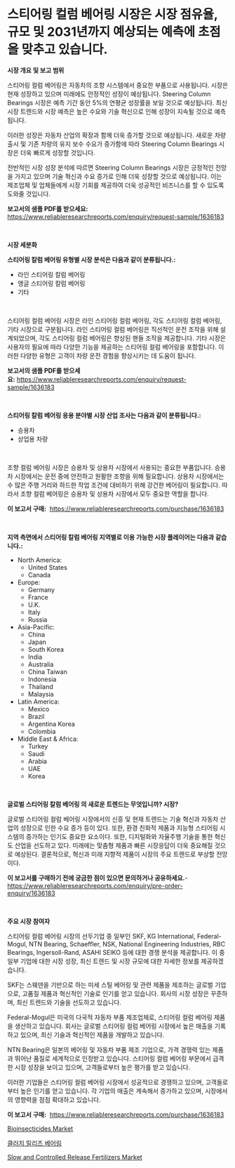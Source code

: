 <p><h1>스티어링 컬럼 베어링 시장은 시장 점유율, 규모 및 2031년까지 예상되는 예측에 초점을 맞추고 있습니다.</h1></p><p><strong>시장 개요 및 보고 범위</strong></p>
<p><p>스티어링 컬럼 베어링은 자동차의 조향 시스템에서 중요한 부품으로 사용됩니다. 시장은 현재 성장하고 있으며 미래에도 안정적인 성장이 예상됩니다. Steering Column Bearings 시장은 예측 기간 동안 5%의 연평균 성장률을 보일 것으로 예상됩니다. 최신 시장 트렌드와 시장 예측은 높은 수요와 기술 혁신으로 인해 성장이 지속될 것으로 예측됩니다.</p><p>이러한 성장은 자동차 산업의 확장과 함께 더욱 증가할 것으로 예상됩니다. 새로운 차량 출시 및 기존 차량의 유지 보수 수요가 증가함에 따라 Steering Column Bearings 시장은 더욱 빠르게 성장할 것입니다.</p><p>전반적인 시장 성장 분석에 따르면 Steering Column Bearings 시장은 긍정적인 전망을 가지고 있으며 기술 혁신과 수요 증가로 인해 더욱 성장할 것으로 예상됩니다. 이는 제조업체 및 업체들에게 시장 기회를 제공하여 더욱 성공적인 비즈니스를 할 수 있도록 도와줄 것입니다.</p></p>
<p><strong>보고서의 샘플 PDF를 받으세요:</strong> <a href="https://www.reliableresearchreports.com/enquiry/request-sample/1636183">https://www.reliableresearchreports.com/enquiry/request-sample/1636183</a></p>
<p>&nbsp;</p>
<p><strong>시장 세분화</strong></p>
<p><strong>스티어링 칼럼 베어링 유형별 시장 분석은 다음과 같이 분류됩니다.:</strong></p>
<p><ul><li>라인 스티어링 칼럼 베어링</li><li>앵글 스티어링 칼럼 베어링</li><li>기타</li></ul></p>
<p>&nbsp;</p>
<p><p>스티어링 컬럼 베어링 시장은 라인 스티어링 컬럼 베어링, 각도 스티어링 컬럼 베어링, 기타 시장으로 구분됩니다. 라인 스티어링 컬럼 베어링은 직선적인 운전 조작을 위해 설계되었으며, 각도 스티어링 컬럼 베어링은 향상된 핸들 조작을 제공합니다. 기타 시장은 사용자의 필요에 따라 다양한 기능을 제공하는 스티어링 컬럼 베어링을 포함합니다. 이러한 다양한 유형은 고객이 차량 운전 경험을 향상시키는 데 도움이 됩니다.</p></p>
<p><strong>보고서의 샘플 PDF를 받으세요:</strong>&nbsp;<a href="https://www.reliableresearchreports.com/enquiry/request-sample/1636183">https://www.reliableresearchreports.com/enquiry/request-sample/1636183</a></p>
<p>&nbsp;</p>
<p><strong> 스티어링 칼럼 베어링 응용 분야별 시장 산업 조사는 다음과 같이 분류됩니다.:</strong></p>
<p><ul><li>승용차</li><li>상업용 차량</li></ul></p>
<p>&nbsp;</p>
<p><p>조향 컬럼 베어링 시장은 승용차 및 상용차 시장에서 사용되는 중요한 부품입니다. 승용차 시장에서는 운전 중에 안전하고 원활한 조향을 위해 필요합니다. 상용차 시장에서는 수 많은 주행 거리와 하드한 작업 조건에 대비하기 위해 강건한 베어링이 필요합니다. 따라서 조향 컬럼 베어링은 승용차 및 상용차 시장에서 모두 중요한 역할을 합니다.</p></p>
<p><strong>이 보고서 구매:</strong>&nbsp; <a href="https://www.reliableresearchreports.com/purchase/1636183">https://www.reliableresearchreports.com/purchase/1636183</a></p>
<p>&nbsp;</p>
<p><strong>지역 측면에서 스티어링 칼럼 베어링 지역별로 이용 가능한 시장 플레이어는 다음과 같습니다.:</strong></p>
<p><ul>
    <li>
        North America:
        <ul>
            <li>United States</li>
            <li>Canada</li>
        </ul>
    </li>
    <li>
        Europe:
        <ul>
            <li>Germany</li>
            <li>France</li>
            <li>U.K.</li>
            <li>Italy</li>
            <li>Russia</li>
        </ul>
    </li>
    <li>
        Asia-Pacific:
        <ul>
            <li>China</li>
            <li>Japan</li>
            <li>South Korea</li>
            <li>India</li>
            <li>Australia</li>
            <li>China Taiwan</li>
            <li>Indonesia</li>
            <li>Thailand</li>
            <li>Malaysia</li>
        </ul>
    </li>
    <li>
        Latin America:
        <ul>
            <li>Mexico</li>
            <li>Brazil</li>
            <li>Argentina Korea</li>
            <li>Colombia</li>
        </ul>
    </li>
    <li>
        Middle East & Africa:
        <ul>
            <li>Turkey</li>
            <li>Saudi</li>
            <li>Arabia</li>
            <li>UAE</li>
            <li>Korea</li>
        </ul>
    </li>
    </ul></p>
<p>&nbsp;</p>
<p><strong>글로벌 스티어링 칼럼 베어링 의 새로운 트렌드는 무엇입니까? 시장?</strong></p>
<p><p>글로벌 스티어링 컬럼 베어링 시장에서의 신흥 및 현재 트렌드는 기술 혁신과 자동차 산업의 성장으로 인한 수요 증가 등이 있다. 또한, 환경 친화적 제품과 지능형 스티어링 시스템의 증가하는 인기도 중요한 요소이다. 또한, 디지털화와 자율주행 기술을 통한 혁신도 산업을 선도하고 있다. 미래에는 맞춤형 제품과 빠른 시장응답이 더욱 중요해질 것으로 예상된다. 결론적으로, 혁신과 미래 지향적 제품이 시장의 주요 트렌드로 부상할 전망이다.</p></p>
<p><strong>이 보고서를 구매하기 전에 궁금한 점이 있으면 문의하거나 공유하세요.</strong>- <a href="https://www.reliableresearchreports.com/enquiry/pre-order-enquiry/1636183">https://www.reliableresearchreports.com/enquiry/pre-order-enquiry/1636183</a></p>
<p>&nbsp;</p>
<p><strong>주요 시장 참여자</strong></p>
<p><p>스티어링 컬럼 베어링 시장의 선두기업 중 일부인 SKF, KG International, Federal-Mogul, NTN Bearing, Schaeffler, NSK, National Engineering Industries, RBC Bearings, Ingersoll-Rand, ASAHI SEIKO 등에 대한 경쟁 분석을 제공합니다. 이 중 일부 기업에 대한 시장 성장, 최신 트렌드 및 시장 규모에 대한 자세한 정보를 제공하겠습니다.</p><p>SKF는 스웨덴을 기반으로 하는 미세 스틸 베어링 및 관련 제품을 제조하는 글로벌 기업으로, 고품질 제품과 혁신적인 기술로 인기를 얻고 있습니다. 회사의 시장 성장은 꾸준하며, 최신 트렌드와 기술을 선도하고 있습니다.</p><p>Federal-Mogul은 미국의 다국적 자동차 부품 제조업체로, 스티어링 컬럼 베어링 제품을 생산하고 있습니다. 회사는 글로벌 스티어링 컬럼 베어링 시장에서 높은 매출을 기록하고 있으며, 최신 기술과 혁신적인 제품을 개발하고 있습니다.</p><p>NTN Bearing은 일본의 베어링 및 자동차 부품 제조 기업으로, 가격 경쟁력 있는 제품과 뛰어난 품질로 세계적으로 인정받고 있습니다. 스티어링 컬럼 베어링 부문에서 급격한 시장 성장을 보이고 있으며, 고객들로부터 높은 평가를 받고 있습니다.</p><p>이러한 기업들은 스티어링 컬럼 베어링 시장에서 성공적으로 경쟁하고 있으며, 고객들로부터 높은 인기를 얻고 있습니다. 각 기업의 매출은 계속해서 증가하고 있으며, 시장에서의 영향력을 점점 확대하고 있습니다.</p></p>
<p><strong>이 보고서 구매:</strong>&nbsp;&nbsp;<a href="https://www.reliableresearchreports.com/purchase/1636183">https://www.reliableresearchreports.com/purchase/1636183</a></p>
<p><p><a href="https://issuu.com/reportprime-2/docs/bioinsecticides-market-size-2030.pptx">Bioinsecticides Market</a></p><p><a href="https://github.com/TobyKub4685/Market-Research-Report-List-1/blob/main/61232757646.md">클러치 릴리즈 베어링</a></p><p><a href="https://issuu.com/reportprime-2/docs/slow-and-controlled-release-fertilizers-market-siz">Slow and Controlled Release Fertilizers Market</a></p></p>
